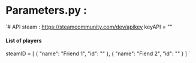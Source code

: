 # Parameters.py :


`# API steam : https://steamcommunity.com/dev/apikey
keyAPI = "<key API>"

#### List of players
steamID = [
    {
        "name": "Friend 1",
        "id": "<ID>"
    },
    {
        "name": "Fiend 2",
        "id": "<ID>"
    }
]
`
